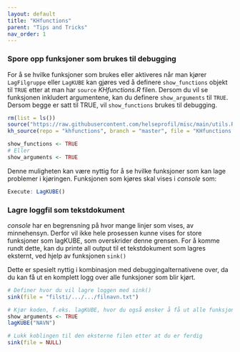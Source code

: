 ```yaml
---
layout: default
title: "KHfunctions" 
parent: "Tips and Tricks"
nav_order: 1  
---
```


### Spore opp funksjoner som brukes til debugging

For å se hvilke funksjoner som brukes eller aktiveres når man kjører
`LagFilgruppe` eller `LagKUBE` kan gjøres ved å definere `show_functions` objekt
til `TRUE` etter at man har `source` *KHfunctions.R* filen. Dersom du vil se funksjonen 
inkludert argumentene, kan du definere `show_arguments` til `TRUE`. Dersom begge er satt til
TRUE, vil `show_functions` brukes til debugging. 

```r
rm(list = ls())
source("https://raw.githubusercontent.com/helseprofil/misc/main/utils.R")
kh_source(repo = "khfunctions", branch = "master", file = "KHfunctions.R", encoding = "latin1")

show_functions <- TRUE
# Eller
show_arguments <- TRUE
```

Denne muligheten kan være nyttig for å se hvilke funksjoner som kan lage
problemer i kjøringen. Funksjonen som kjøres skal vises i *console* som:

```r
Execute: LagKUBE()
```

### Lagre loggfil som tekstdokument

*console* har en begrensning på hvor mange linjer som vises, av minnehensyn. Derfor vil ikke hele prosessen kunne vises for store funksjoner som lagKUBE, som overskrider denne grensen. For å komme rundt dette, kan du printe all output til et tekstdokument som lagres eksternt, ved hjelp av funksjonen `sink()`

Dette er spesielt nyttig i kombinasjon med debuggingalternativene over, da du kan få ut en komplett logg over alle funksjoner som blir kjørt.

```r
# Definer hvor du vil lagre loggen med sink()
sink(file = "filsti/.../.../filnavn.txt") 

# Kjør koden, f.eks. lagKUBE, hvor du også ønsker å få ut alle funksjonene med argumenter.
show_arguments <- TRUE
lagKUBE("NAVN")

# Lukk koblingen til den eksterne filen etter at du er ferdig
sink(file = NULL)
```
